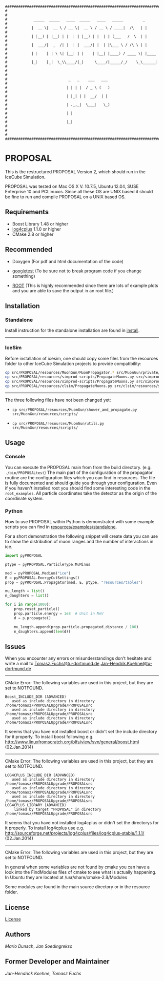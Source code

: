 ```
###############################################################################
#                                                                             #
#            _____  _____   ____  _____   ____   _____         _              #
#           |  __ \|  __ \ / __ \|  __ \ / __ \ / ____|  /\   | |             #
#           | |__) | |__) | |  | | |__) | |  | | (___   /  \  | |             #
#           |  ___/|  _  /| |  | |  ___/| |  | |\___ \ / /\ \ | |             #
#           | |    | | \ \| |__| | |    | |__| |____) / ____ \| |____         #
#           |_|    |_|  \_\\____/|_|     \____/|_____/_/    \_\______|        #
#                                                                             #
#                            _   _    ___   ___                               #
#                           | | | |  / _ \ (   )                              #
#                           | |_| | |  __/  | |                               #
#                           | ._,_|  \___|   \_)                              #
#                           | |                                               #
#                           |_|                                               #
#                                                                             #
###############################################################################
```


# PROPOSAL #

This is the restructured PROPOSAL Version 2, which should run in the IceCube Simulation.

PROPOSAL was tested on Mac OS X V. 10.7.5, Ubuntu 12.04, SUSE Enterprise 10 and PCLinuxos. Since
all these OS are UNIX based it should be fine to run and compile PROPOSAL on a UNIX based OS.

## Requirements ##

- Boost Library 1.48 or higher
- [log4cplus](https://github.com/log4cplus/log4cplus) 1.1.0 or higher
- CMake 2.8 or higher

## Recommended ##

- Doxygen (For pdf and html documentation of the code)
- [googletest](https://github.com/google/googletest)
  (To be sure not to break program code if you change something)

- [ROOT](https://root.cern.ch/)
  (This is highly recommended since there are lots of example plots and you are able to save the output in an root file.)

## Installation ##

### Standalone ###

Install instruction for the standalone installation
are found in [install](INSTALL.md).

---

### IceSim ###

Before installation of icesim, one should copy some files from the
resources folder to other IceCube Simulation projects to provide compatibility:

```sh
cp src/PROPOSAL/resources/MuonGun/MuonPropagator.* src/MuonGun/private/MuonGun/
cp src/PROPOSAL/resources/simprod-scripts/PropagateMuons.py src/simprod-scripts/python/segments/
cp src/PROPOSAL/resources/simprod-scripts/PropagateMuons.py src/simprod-scripts/python/segments/
cp src/PROPOSAL/resources/clsim/PropagateMuons.py src/clsim/resources/scripts/photonPaths/
```
---

The three following files have not been changed yet:


* `cp src/PROPOSAL/resources/MuonGun/shower_and_propagate.py src/MuonGun/resources/scripts/`

* `cp src/PROPOSAL/resources/MuonGun/utils.py src/MuonGun/resources/scripts/`


## Usage ##

### Console ###

You can execute the PROPOSAL main from from the build directory. (e.g.
`./bin/PROPOSALtest`) The main part of the configuration of the propagator
routine are the configuration files which you can find in resources. The file
is fully documented and should guide you through your configuration.  Even if
you haven't installed root you should find some interesting code in the
`root_examples`.  All particle coordinates take the detector as the origin of the
coordinate system.

### Python ###

How to use PROPOSAL within Python is demonstrated with some example
scripts you can find in
[resources/examples/standalone](resources/examples/standalone).

For a short demonstration the following snippet will create data you can use to
show the distribution of muon ranges and the number of interactions in ice.

```python
import pyPROPOSAL

ptype = pyPROPOSAL.ParticleType.MuMinus

med = pyPROPOSAL.Medium("ice")
E = pyPROPOSAL.EnergyCutSettings()
prop = pyPROPOSAL.Propagator(med, E, ptype, "resources/tables")

mu_length = list()
n_daughters = list()

for i in range(1000):
    prop.reset_particle()
    prop.particle.energy = 1e8  # Unit in MeV
    d = p.propagate()

    mu_length.append(prop.particle.propagated_distance / 100)
    n_daughters.append(len(d))
```


## Issues ##

When you encounter any errors or misunderstandings don't hesitate and write a mail to
Tomasz.Fuchs@tu-dortmund.de
Jan-Hendrik.Koehne@tu-dortmund.de

---
CMake Error: The following variables are used in this project, but they are set to NOTFOUND.

```
Boost_INCLUDE_DIR (ADVANCED)
   used as include directory in directory /home/tomasz/PROPOSALUpgrade/PROPOSALsrc
   used as include directory in directory /home/tomasz/PROPOSALUpgrade/PROPOSALsrc
   used as include directory in directory /home/tomasz/PROPOSALUpgrade/PROPOSALsrc
```

It seems that you have not installed boost or didn't set the include directory for it properly.
To install boost following
e.g. http://www.linuxfromscratch.org/blfs/view/svn/general/boost.html	(02.Jan.2014)

---
CMake Error: The following variables are used in this project, but they are set to NOTFOUND.

```
LOG4CPLUS_INCLUDE_DIR (ADVANCED)
   used as include directory in directory /home/tomasz/PROPOSALUpgrade/PROPOSALsrc
   used as include directory in directory /home/tomasz/PROPOSALUpgrade/PROPOSALsrc
   used as include directory in directory /home/tomasz/PROPOSALUpgrade/PROPOSALsrc
LOG4CPLUS_LIBRARY (ADVANCED)
	linked by target "PROPOSAL" in directory /home/tomasz/PROPOSALUpgrade/PROPOSALsrc
```

It seems that you have not installed log4cplus or didn't set the directorys for it properly.
To install log4cplus use
e.g. http://sourceforge.net/projects/log4cplus/files/log4cplus-stable/1.1.1/	(02.Jan.2014)

---
CMake Error: The following variables are used in this project, but they are set to NOTFOUND.

In general when some variables are not found by cmake you can have a look into the FindModules
files of cmake to see what is actually happening.
In Ubuntu they are located at /usr/share/cmake-2.8/Modules

Some modules are found in the main source directory or in the resource folder.

## License ##

[License](LICENSE.md)

## Authors ##

*Mario Dunsch*, *Jan Soedingrekso*

## Former Developer and Maintainer ##

*Jan-Hendrick Koehne*, *Tomasz Fuchs*
